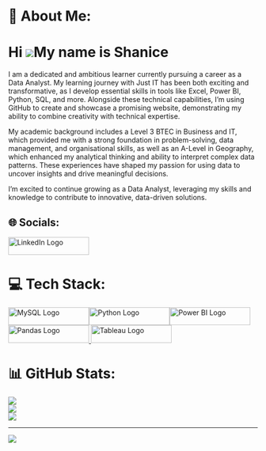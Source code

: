 # 💫 About Me:
Hi ![](https://user-images.githubusercontent.com/18350557/176309783-0785949b-9127-417c-8b55-ab5a4333674e.gif)My name is Shanice
===========================================================================================================================

I am a dedicated and ambitious learner currently pursuing a career as a Data Analyst. My learning journey with Just IT has been both exciting and transformative, as I develop essential skills in tools like Excel, Power BI, Python, SQL, and more. Alongside these technical capabilities, I’m using GitHub to create and showcase a promising website, demonstrating my ability to combine creativity with technical expertise.

My academic background includes a Level 3 BTEC in Business and IT, which provided me with a strong foundation in problem-solving, data management, and organisational skills, as well as an A-Level in Geography, which enhanced my analytical thinking and ability to interpret complex data patterns. These experiences have shaped my passion for using data to uncover insights and drive meaningful decisions.

I’m excited to continue growing as a Data Analyst, leveraging my skills and knowledge to contribute to innovative, data-driven solutions.


## 🌐 Socials:
<a href="https://www.linkedin.com/feed/">
  <img src="https://img.shields.io/badge/LinkedIn-%230077B5.svg?logo=linkedin&logoColor=white" width="163" height="36" alt="LinkedIn Logo" />
</a>

# 💻 Tech Stack:
<img src="https://img.shields.io/badge/mysql-4479A1.svg?style=for-the-badge&logo=mysql&logoColor=white" width="163" height="36" alt="MySQL Logo" /><img src="https://img.shields.io/badge/python-3670A0?style=for-the-badge&logo=python&logoColor=ffdd54" width="163" height="36" alt="Python Logo" /><img src="https://img.shields.io/badge/power_bi-F2C811?style=for-the-badge&logo=powerbi&logoColor=black" width="163" height="36" alt="Power BI Logo" /><img src="https://img.shields.io/badge/pandas-%23150458.svg?style=for-the-badge&logo=pandas&logoColor=white" width="163" height="36" alt="Pandas Logo" /><a href="https://public.tableau.com/app/profile/shanice.williams1516/vizzes" target="_blank" rel="noreferrer"> <img src="https://raw.githubusercontent.com/gilbarbara/logos/main/logos/tableau.svg" width="163" height="36" alt="Tableau Logo" /> </a>

# 📊 GitHub Stats:
![](https://github-readme-stats.vercel.app/api?username=Shanice-creator&theme=dracula&hide_border=false&include_all_commits=false&count_private=false)<br/>
![](https://github-readme-streak-stats.herokuapp.com/?user=Shanice-creator&theme=dracula&hide_border=false)<br/>
![](https://github-readme-stats.vercel.app/api/top-langs/?username=Shanice-creator&theme=dracula&hide_border=false&include_all_commits=false&count_private=false&layout=compact)

---
[![](https://visitcount.itsvg.in/api?id=Shanice-creator&icon=4&color=10)](https://visitcount.itsvg.in)

<!-- Proudly created with GPRM ( https://gprm.itsvg.in ) -->
